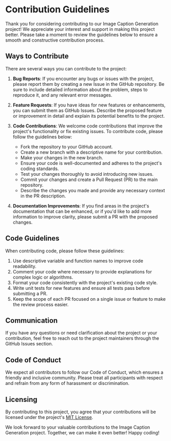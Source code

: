 # Contribution Guidelines

Thank you for considering contributing to our Image Caption Generation project! We appreciate your interest and support in making this project better. Please take a moment to review the guidelines below to ensure a smooth and constructive contribution process.

## Ways to Contribute

There are several ways you can contribute to the project:

1. **Bug Reports**: If you encounter any bugs or issues with the project, please report them by creating a new Issue in the GitHub repository. Be sure to include detailed information about the problem, steps to reproduce it, and any relevant error messages.

2. **Feature Requests**: If you have ideas for new features or enhancements, you can submit them as GitHub Issues. Describe the proposed feature or improvement in detail and explain its potential benefits to the project.

3. **Code Contributions**: We welcome code contributions that improve the project's functionality or fix existing issues. To contribute code, please follow the guidelines below:

   - Fork the repository to your GitHub account.
   - Create a new branch with a descriptive name for your contribution.
   - Make your changes in the new branch.
   - Ensure your code is well-documented and adheres to the project's coding standards.
   - Test your changes thoroughly to avoid introducing new issues.
   - Commit your changes and create a Pull Request (PR) to the main repository.
   - Describe the changes you made and provide any necessary context in the PR description.

4. **Documentation Improvements**: If you find areas in the project's documentation that can be enhanced, or if you'd like to add more information to improve clarity, please submit a PR with the proposed changes.

## Code Guidelines

When contributing code, please follow these guidelines:

1. Use descriptive variable and function names to improve code readability.
2. Comment your code where necessary to provide explanations for complex logic or algorithms.
3. Format your code consistently with the project's existing code style.
4. Write unit tests for new features and ensure all tests pass before submitting a PR.
5. Keep the scope of each PR focused on a single issue or feature to make the review process easier.

## Communication

If you have any questions or need clarification about the project or your contribution, feel free to reach out to the project maintainers through the GitHub Issues section.

## Code of Conduct

We expect all contributors to follow our Code of Conduct, which ensures a friendly and inclusive community. Please treat all participants with respect and refrain from any form of harassment or discrimination.

## Licensing

By contributing to this project, you agree that your contributions will be licensed under the project's [MIT License](https://github.com/Ronaknowal/Image-CaptionGenerator/blob/main/LICENSE).

We look forward to your valuable contributions to the Image Caption Generation project. Together, we can make it even better! Happy coding!
